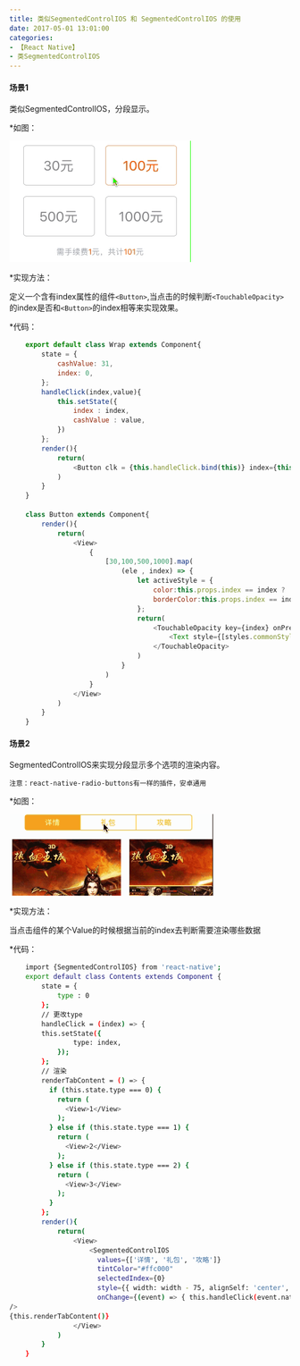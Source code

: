 ```yaml
---
title: 类似SegmentedControlIOS 和 SegmentedControlIOS 的使用
date: 2017-05-01 13:01:00
categories:
- 【React Native】
- 类SegmentedControlIOS
---
```



#### 场景1

类似SegmentedControlIOS，分段显示。

<!--more-->

*如图：

![](/assets/rn/8.gif)

*实现方法：

定义一个含有index属性的组件`<Button>`,当点击的时候判断`<TouchableOpacity>`的index是否和`<Button>`的index相等来实现效果。

*代码：

```javascript
	export default class Wrap extends Component{
		state = {
  			cashValue: 31,
  			index: 0,
		};
		handleClick(index,value){
			this.setState({
				index : index,
				cashValue : value,
			})
		};
		render(){
			return(
				<Button clk = {this.handleClick.bind(this)} index={this.state.index} />
			)
		}
	}
	
	class Button extends Component{
		render(){
			return(
				<View>
					{
						[30,100,500,1000].map(
							(ele , index) => {
								let activeStyle = {
									color:this.props.index == index ? 'red' : 'black',
									borderColor:this.props.index == index ? 'red' : 'black',
								};
								return(
									<TouchableOpacity key={index} onPress={this.props.clk.bind( null, index , ele)} activeOpacity={1} >
										<Text style={[styles.commonStyle,activeStyle]} >{ele}元</Text>
									</TouchableOpacity>
								)
							}
						)
					}
				</View>
			)
		}
	}
```

#### 场景2

SegmentedControlIOS来实现分段显示多个选项的渲染内容。

`注意：react-native-radio-buttons有一样的插件，安卓通用`

*如图：

![](/assets/rn/9.gif)

*实现方法：

当点击组件的某个Value的时候根据当前的index去判断需要渲染哪些数据

*代码：

```bash
	import {SegmentedControlIOS} from 'react-native';
	export default class Contents extends Component {
		state = {
			type : 0
		};
		// 更改type
		handleClick = (index) => {
  		this.setState({
    			type: index,
  			});
		};
		// 渲染
		renderTabContent = () => {
		  if (this.state.type === 0) {
		    return (
		      <View>1</View>
		    );
		  } else if (this.state.type === 1) {
		    return (
		      <View>2</View>
		    );
		  } else if (this.state.type === 2) {
		    return (
		      <View>3</View>
		    );
		  }
		};
		render(){
			return(
				<View>
					<SegmentedControlIOS
					  values={['详情', '礼包', '攻略']}
					  tintColor="#ffc000"
					  selectedIndex={0}
					  style={{ width: width - 75, alignSelf: 'center', marginBottom: 8 }}
					  onChange={(event) => { this.handleClick(event.nativeEvent.selectedSegmentIndex); }}
/>
{this.renderTabContent()}
				</View>
			)
		}
	}

```


